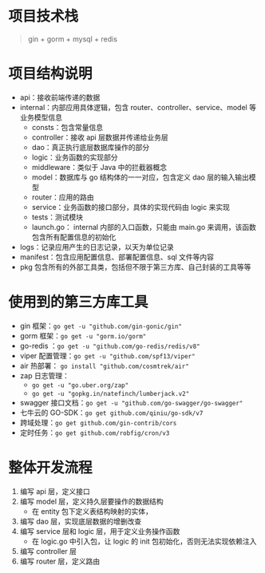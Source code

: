 # 项目技术栈

> gin + gorm + mysql + redis

# 项目结构说明

- api：接收前端传递的数据
- internal：内部应用具体逻辑，包含 router、controller、service、model 等业务模型信息
  - consts：包含常量信息
  - controller：接收 api 层数据并传递给业务层
  - dao：真正执行底层数据库操作的部分
  - logic：业务函数的实现部分
  - middleware：类似于 Java 中的拦截器概念
  - model：数据库与 go 结构体的一一对应，包含定义 dao 层的输入输出模型
  - router：应用的路由
  - service：业务函数的接口部分，具体的实现代码由 logic 来实现
  - tests：测试模块
  - launch.go： internal 内部的入口函数，只能由 main.go 来调用，该函数包含所有配置信息的初始化
- logs：记录应用产生的日志记录，以天为单位记录
- manifest：包含应用配置信息、部署配置信息、sql 文件等内容
- pkg 包含所有的外部工具类，包括但不限于第三方库、自己封装的工具等等

# 使用到的第三方库工具

- gin 框架：`go get -u "github.com/gin-gonic/gin"`
- gorm 框架：`go get -u "gorm.io/gorm"`
- go-redis ：`go get -u "github.com/go-redis/redis/v8"`
- viper 配置管理：`go get -u "github.com/spf13/viper"`
- air 热部署： `go install "github.com/cosmtrek/air"`
- zap 日志管理：
  - `go get -u "go.uber.org/zap"`
  - `go get -u "gopkg.in/natefinch/lumberjack.v2"`
- swagger 接口文档：`go get -u "github.com/go-swagger/go-swagger"`
- 七牛云的 GO-SDK：`go get github.com/qiniu/go-sdk/v7`
- 跨域处理：`go get github.com/gin-contrib/cors`
- 定时任务：`go get github.com/robfig/cron/v3`

# 整体开发流程

1. 编写 api 层，定义接口
2. 编写 model 层，定义持久层要操作的数据结构
   - 在 entity 包下定义表结构映射的实体，
3. 编写 dao 层，实现底层数据的增删改查
4. 编写 service 层和 logic 层，用于定义业务操作函数
   - 在 logic.go 中引入包，让 logic 的 init 包初始化，否则无法实现依赖注入
5. 编写 controller 层 
6. 编写 router 层，定义路由

